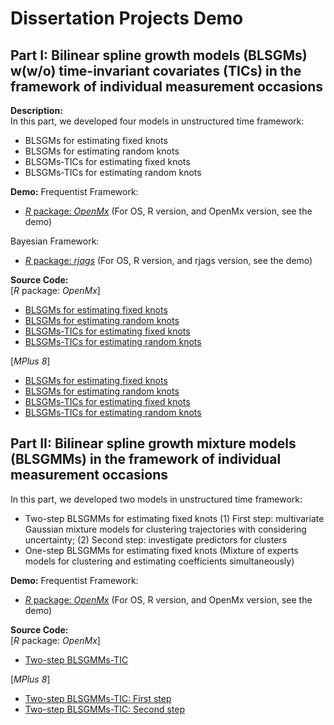 <p align="justify">
  
# Dissertation Projects Demo

## Part I: Bilinear spline growth models (BLSGMs) w(w/o) time-invariant covariates (TICs) in the framework of individual measurement occasions
**Description:** <br>
In this part, we developed four models in unstructured time framework:
- BLSGMs for estimating fixed knots 
- BLSGMs for estimating random knots
- BLSGMs-TICs for estimating fixed knots 
- BLSGMs-TICs for estimating random knots

**Demo:** 
Frequentist Framework:

- [*R* package: *OpenMx*](https://github.com/Veronica0206/Dissertation_projects/blob/master/OpenMx_demo1.md)
(For OS, R version, and OpenMx version, see the demo)

Bayesian Framework:

- [*R* package: *rjags*](https://github.com/Veronica0206/Dissertation_projects/blob/master/rjags_demo1.md)
(For OS, R version, and rjags version, see the demo)

**Source Code:** <br>
[*R* package: *OpenMx*]
- [BLSGMs for estimating fixed knots](https://github.com/Veronica0206/Dissertation_projects/blob/master/Paper1_OpenMx/BLSGM_fixed.R)
- [BLSGMs for estimating random knots](https://github.com/Veronica0206/Dissertation_projects/blob/master/Paper1_OpenMx/BLSGM_TICs_random.R)
- [BLSGMs-TICs for estimating fixed knots](https://github.com/Veronica0206/Dissertation_projects/blob/master/Paper1_OpenMx/BLSGM_TICs_fixed.R)
- [BLSGMs-TICs for estimating random knots](https://github.com/Veronica0206/Dissertation_projects/blob/master/Paper1_OpenMx/BLSGM_TICs_random.R)

[*MPlus 8*]
- [BLSGMs for estimating fixed knots](https://github.com/Veronica0206/Dissertation_projects/blob/master/Paper1_MPlus8/BLSGM_Unknown%20Fixed%20Knot.inp)
- [BLSGMs for estimating random knots](https://github.com/Veronica0206/Dissertation_projects/blob/master/Paper1_MPlus8/BLSGM_Unknown%20Random%20Knot.inp)
- [BLSGMs-TICs for estimating fixed knots](https://github.com/Veronica0206/Dissertation_projects/blob/master/Paper1_MPlus8/BLSGM_TIC_Unknown%20Fixed%20Knot.inp)
- [BLSGMs-TICs for estimating random knots](https://github.com/Veronica0206/Dissertation_projects/blob/master/Paper1_MPlus8/BLSGM_TIC_Unknown%20Random%20Knot.inp)

## Part II: Bilinear spline growth mixture models (BLSGMMs) in the framework of individual measurement occasions
In this part, we developed two models in unstructured time framework:
- Two-step BLSGMMs for estimating fixed knots
(1) First step: multivariate Gaussian mixture models for clustering trajectories with considering uncertainty;
(2) Second step: investigate predictors for clusters
- One-step BLSGMMs for estimating fixed knots (Mixture of experts models for clustering and estimating coefficients simultaneously)

**Demo:** 
Frequentist Framework:

- [*R* package: *OpenMx*](https://github.com/Veronica0206/Dissertation_projects/blob/master/OpenMx_demo2.md)
(For OS, R version, and OpenMx version, see the demo)

**Source Code:** <br>
[*R* package: *OpenMx*]
- [Two-step BLSGMMs-TIC](https://github.com/Veronica0206/Dissertation_projects/blob/master/Paper2_OpenMx/BLSGMM_fixed_2steps.R)

[*MPlus 8*]
- [Two-step BLSGMMs-TIC: First step](https://github.com/Veronica0206/Dissertation_projects/blob/master/Paper2_MPlus8/BLSGMM_2steps_step1.inp)
- [Two-step BLSGMMs-TIC: Second step](https://github.com/Veronica0206/Dissertation_projects/blob/master/Paper2_MPlus8/BLSGMM_2steps_step2.inp)

</p>
